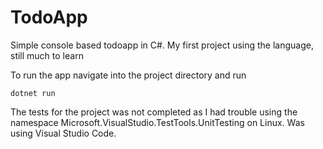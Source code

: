 # TodoApp
Simple console based todoapp in C#. 
My first project using the language, still much to learn

To run the app navigate into the project directory and run
```
dotnet run
```

The tests for the project was not completed as I had trouble using the namespace 
Microsoft.VisualStudio.TestTools.UnitTesting
on Linux. Was using Visual Studio Code.
